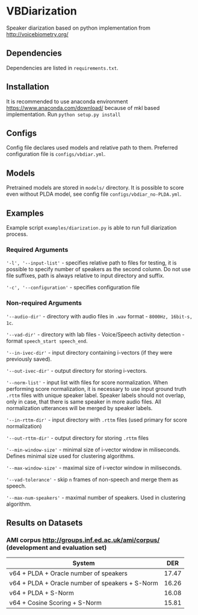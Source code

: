 # VBDiarization

Speaker diarization based on python implementation from http://voicebiometry.org/

## Dependencies

Dependencies are listed in `requirements.txt`.

## Installation

It is recommended to use anaconda environment https://www.anaconda.com/download/ because of mkl based implementation.
Run `python setup.py install`

## Configs

Config file declares used models and relative path to them. Preferred configuration file is `configs/vbdiar.yml`.

## Models

Pretrained models are stored in `models/` directory. It is possible to score even without PLDA model, see config file `configs/vbdiar_no-PLDA.yml`.

## Examples

Example script `examples/diarization.py` is able to run full diarization process.

### Required Arguments

`'-l', '--input-list'` - specifies relative path to files for testing, it is possible to specify number of speakers as the second column. Do not use file suffixes, path is always relative to input directory and suffix.

`'-c', '--configuration'` - specifies configuration file

### Non-required Arguments

`'--audio-dir'` - directory with audio files in `.wav` format - `8000Hz, 16bit-s, 1c`.

`'--vad-dir'` - directory with lab files - Voice/Speech activity detection - format `speech_start speech_end`.

`'--in-ivec-dir'` - input directory containing i-vectors (if they were previously saved).

`'--out-ivec-dir'` - output directory for storing i-vectors.

`'--norm-list'` - input list with files for score normalization. When performing score normalization, it is necessary to use input ground truth `.rttm` files with unique speaker label. Speaker labels should not overlap, only in case, that there is same speaker in more audio files. All normalization utterances will be merged by speaker labels.

`'--in-rttm-dir'` - input directory with `.rttm` files (used primary for score normalization)

`'--out-rttm-dir'` - output directory for storing `.rttm` files

`'--min-window-size'` - minimal size of i-vector window in miliseconds. Defines minimal size used for clustering algorithms.

`'--max-window-size'` - maximal size of i-vector window in miliseconds.

`'--vad-tolerance'` - skip `n` frames of non-speech and merge them as speech.

`'--max-num-speakers'` - maximal number of speakers. Used in clustering algorithm.

## Results on Datasets

### AMI corpus http://groups.inf.ed.ac.uk/ami/corpus/ (development and evaluation set)

| System                                         | DER   |
|------------------------------------------------|-------|
|v64 + PLDA + Oracle number of speakers          | 17.47 |
|v64 + PLDA + Oracle number of speakers + S-Norm | 16.26 |
|v64 + PLDA + S-Norm                             | 16.08 |
|v64 + Cosine Scoring + S-Norm                   | 15.81 |
